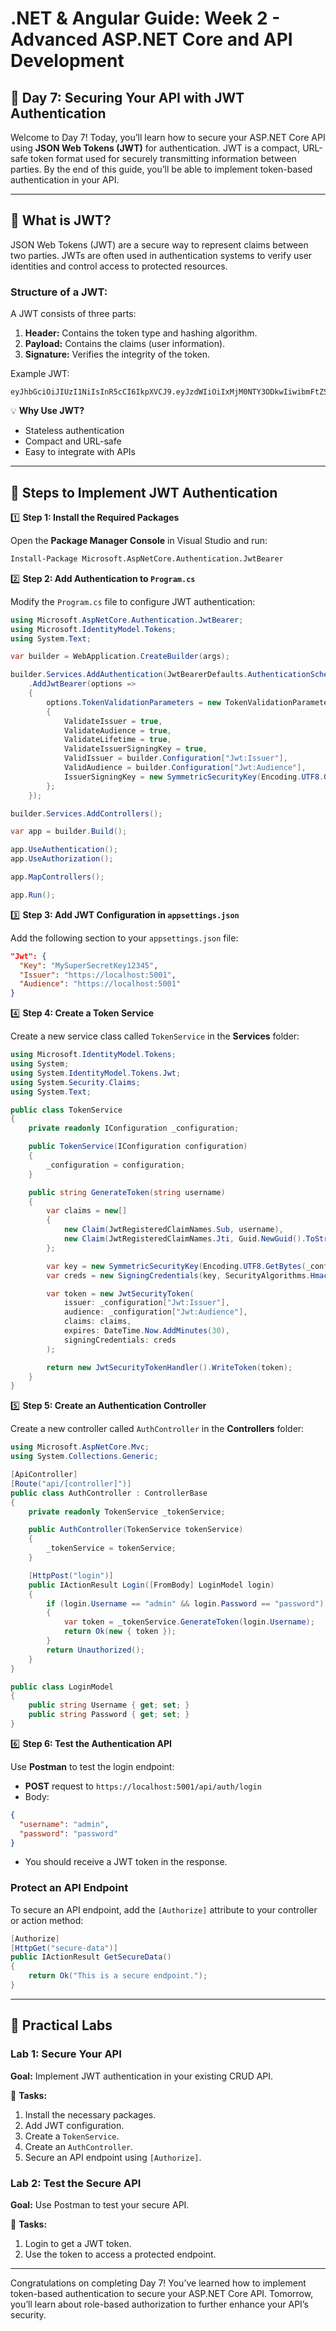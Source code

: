 # **.NET & Angular Guide: Week 2 - Advanced ASP.NET Core and API Development**

## **🧩 Day 7: Securing Your API with JWT Authentication**

Welcome to Day 7! Today, you’ll learn how to secure your ASP.NET Core API using **JSON Web Tokens (JWT)** for authentication. JWT is a compact, URL-safe token format used for securely transmitting information between parties. By the end of this guide, you’ll be able to implement token-based authentication in your API.

---

## **🧩 What is JWT?**
JSON Web Tokens (JWT) are a secure way to represent claims between two parties. JWTs are often used in authentication systems to verify user identities and control access to protected resources.

### **Structure of a JWT:**
A JWT consists of three parts:
1. **Header:** Contains the token type and hashing algorithm.
2. **Payload:** Contains the claims (user information).
3. **Signature:** Verifies the integrity of the token.

Example JWT:
```text
eyJhbGciOiJIUzI1NiIsInR5cCI6IkpXVCJ9.eyJzdWIiOiIxMjM0NTY3ODkwIiwibmFtZSI6IkpvaG4gRG9lIiwiaWF0IjoxNTE2MjM5MDIyfQ.SflKxwRJSMeKKF2QT4fwpMeJf36POk6yJV_adQssw5c
```

💡 **Why Use JWT?**
- Stateless authentication
- Compact and URL-safe
- Easy to integrate with APIs

---

## **🧩 Steps to Implement JWT Authentication**

1️⃣ **Step 1: Install the Required Packages**

Open the **Package Manager Console** in Visual Studio and run:
```bash
Install-Package Microsoft.AspNetCore.Authentication.JwtBearer
```

2️⃣ **Step 2: Add Authentication to `Program.cs`**

Modify the `Program.cs` file to configure JWT authentication:
```csharp
using Microsoft.AspNetCore.Authentication.JwtBearer;
using Microsoft.IdentityModel.Tokens;
using System.Text;

var builder = WebApplication.CreateBuilder(args);

builder.Services.AddAuthentication(JwtBearerDefaults.AuthenticationScheme)
    .AddJwtBearer(options =>
    {
        options.TokenValidationParameters = new TokenValidationParameters
        {
            ValidateIssuer = true,
            ValidateAudience = true,
            ValidateLifetime = true,
            ValidateIssuerSigningKey = true,
            ValidIssuer = builder.Configuration["Jwt:Issuer"],
            ValidAudience = builder.Configuration["Jwt:Audience"],
            IssuerSigningKey = new SymmetricSecurityKey(Encoding.UTF8.GetBytes(builder.Configuration["Jwt:Key"]))
        };
    });

builder.Services.AddControllers();

var app = builder.Build();

app.UseAuthentication();
app.UseAuthorization();

app.MapControllers();

app.Run();
```

3️⃣ **Step 3: Add JWT Configuration in `appsettings.json`**

Add the following section to your `appsettings.json` file:
```json
"Jwt": {
  "Key": "MySuperSecretKey12345",
  "Issuer": "https://localhost:5001",
  "Audience": "https://localhost:5001"
}
```

4️⃣ **Step 4: Create a Token Service**

Create a new service class called `TokenService` in the **Services** folder:
```csharp
using Microsoft.IdentityModel.Tokens;
using System;
using System.IdentityModel.Tokens.Jwt;
using System.Security.Claims;
using System.Text;

public class TokenService
{
    private readonly IConfiguration _configuration;

    public TokenService(IConfiguration configuration)
    {
        _configuration = configuration;
    }

    public string GenerateToken(string username)
    {
        var claims = new[]
        {
            new Claim(JwtRegisteredClaimNames.Sub, username),
            new Claim(JwtRegisteredClaimNames.Jti, Guid.NewGuid().ToString())
        };

        var key = new SymmetricSecurityKey(Encoding.UTF8.GetBytes(_configuration["Jwt:Key"]));
        var creds = new SigningCredentials(key, SecurityAlgorithms.HmacSha256);

        var token = new JwtSecurityToken(
            issuer: _configuration["Jwt:Issuer"],
            audience: _configuration["Jwt:Audience"],
            claims: claims,
            expires: DateTime.Now.AddMinutes(30),
            signingCredentials: creds
        );

        return new JwtSecurityTokenHandler().WriteToken(token);
    }
}
```

5️⃣ **Step 5: Create an Authentication Controller**

Create a new controller called `AuthController` in the **Controllers** folder:
```csharp
using Microsoft.AspNetCore.Mvc;
using System.Collections.Generic;

[ApiController]
[Route("api/[controller]")]
public class AuthController : ControllerBase
{
    private readonly TokenService _tokenService;

    public AuthController(TokenService tokenService)
    {
        _tokenService = tokenService;
    }

    [HttpPost("login")]
    public IActionResult Login([FromBody] LoginModel login)
    {
        if (login.Username == "admin" && login.Password == "password")
        {
            var token = _tokenService.GenerateToken(login.Username);
            return Ok(new { token });
        }
        return Unauthorized();
    }
}

public class LoginModel
{
    public string Username { get; set; }
    public string Password { get; set; }
}
```

6️⃣ **Step 6: Test the Authentication API**

Use **Postman** to test the login endpoint:
- **POST** request to `https://localhost:5001/api/auth/login`
- Body:
```json
{
  "username": "admin",
  "password": "password"
}
```
- You should receive a JWT token in the response.

### **Protect an API Endpoint**
To secure an API endpoint, add the `[Authorize]` attribute to your controller or action method:
```csharp
[Authorize]
[HttpGet("secure-data")]
public IActionResult GetSecureData()
{
    return Ok("This is a secure endpoint.");
}
```

---

## **🧩 Practical Labs**

### **Lab 1: Secure Your API**
**Goal:** Implement JWT authentication in your existing CRUD API.

🔧 **Tasks:**
1. Install the necessary packages.
2. Add JWT configuration.
3. Create a `TokenService`.
4. Create an `AuthController`.
5. Secure an API endpoint using `[Authorize]`.

### **Lab 2: Test the Secure API**
**Goal:** Use Postman to test your secure API.

🔧 **Tasks:**
1. Login to get a JWT token.
2. Use the token to access a protected endpoint.

---

Congratulations on completing Day 7! You’ve learned how to implement token-based authentication to secure your ASP.NET Core API. Tomorrow, you’ll learn about role-based authorization to further enhance your API’s security.

